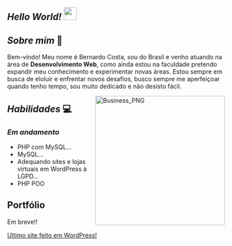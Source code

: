 ##  *Hello World!* <img height="30em" src="https://user-images.githubusercontent.com/73037458/127948921-5df98bf3-268d-4c53-9425-6b240e9e571d.gif">

## *Sobre mim* :thought_balloon:
Bem-vindo! Meu nome é Bernardo Costa, sou do Brasil e venho atuando na área de **Desenvolvimento Web**, como ainda estou na faculdade pretendo expandir meu conhecimento e experimentar novas áreas. Estou sempre em busca de eloluir e enfrentar novos desafios, busco sempre me aperfeiçoar quando tenho tempo, sou muito dedicado e não desisto fácil.



 <img width="300" align="right" alt="Business_PNG" src="https://user-images.githubusercontent.com/73037458/128029880-8de702a7-e12c-4088-ba63-5e9931ae5e5c.png">


## *Habilidades* :computer:

### *Em andamento*

* PHP com MySQL...
* MySQL...
* Adequando sites e lojas virtuais em WordPress à LGPD...
* PHP POO

## Portfólio 

Em breve!!

[Ultimo site feito em WordPress!](https://p4consulting.com.br/)



<!---
bernardocostaa/bernardocostaa is a ✨ special ✨ repository because its `README.md` (this file) appears on your GitHub profile.
You can click the Preview link to take a look at your changes.
oiii
--->
